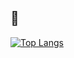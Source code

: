 ## 🐣
[![Top Langs](https://github-readme-stats.vercel.app/api/top-langs/?username=SuyeonShinnnn)](https://github.com/anuraghazra/github-readme-stats)
<!--
**SuyeonShinnnn/SuyeonShinnnn** is a ✨ _special_ ✨ repository because its `README.md` (this file) appears on your GitHub profile.

Here are some ideas to get you started:

- 🔭 I’m currently working on ...
- 🌱 I’m currently learning ...
- 👯 I’m looking to collaborate on ...
- 🤔 I’m looking for help with ...
- 💬 Ask me about ...
- 📫 How to reach me: ...
- 😄 Pronouns: ...
- ⚡ Fun fact: ...
-->
